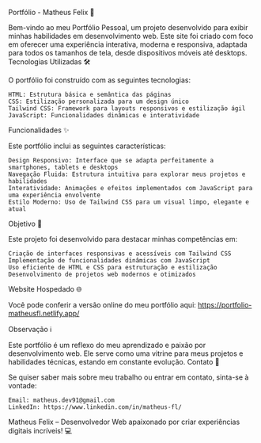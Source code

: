 Portfólio - Matheus Felix 🚀

Bem-vindo ao meu Portfólio Pessoal, um projeto desenvolvido para exibir minhas habilidades em desenvolvimento web. Este site foi criado com foco em oferecer uma experiência interativa, moderna e responsiva, adaptada para todos os tamanhos de tela, desde dispositivos móveis até desktops.
Tecnologias Utilizadas 🛠️

O portfólio foi construído com as seguintes tecnologias:

    HTML: Estrutura básica e semântica das páginas
    CSS: Estilização personalizada para um design único
    Tailwind CSS: Framework para layouts responsivos e estilização ágil
    JavaScript: Funcionalidades dinâmicas e interatividade

Funcionalidades ✨

Este portfólio inclui as seguintes características:

    Design Responsivo: Interface que se adapta perfeitamente a smartphones, tablets e desktops
    Navegação Fluida: Estrutura intuitiva para explorar meus projetos e habilidades
    Interatividade: Animações e efeitos implementados com JavaScript para uma experiência envolvente
    Estilo Moderno: Uso de Tailwind CSS para um visual limpo, elegante e atual

Objetivo 🎯

Este projeto foi desenvolvido para destacar minhas competências em:

    Criação de interfaces responsivas e acessíveis com Tailwind CSS
    Implementação de funcionalidades dinâmicas com JavaScript
    Uso eficiente de HTML e CSS para estruturação e estilização
    Desenvolvimento de projetos web modernos e otimizados

Website Hospedado 🌐

Você pode conferir a versão online do meu portfólio aqui: https://portfolio-matheusfl.netlify.app/

Observação ℹ️

Este portfólio é um reflexo do meu aprendizado e paixão por desenvolvimento web. Ele serve como uma vitrine para meus projetos e habilidades técnicas, estando em constante evolução.
Contato 📧

Se quiser saber mais sobre meu trabalho ou entrar em contato, sinta-se à vontade:

    Email: matheus.dev91@gmail.com
    LinkedIn: https://www.linkedin.com/in/matheus-fl/

Matheus Felix – Desenvolvedor Web apaixonado por criar experiências digitais incríveis! 💻
